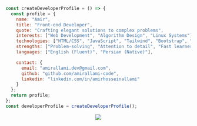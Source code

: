 ```js
const createDeveloperProfile = () => {
  const profile = {
    name: "Amir",
    title: "Front-end Developer",
    quote: "Crafting elegant solutions to complex problems",
    interests: ["Web Development", "Algorithm Design", "Linux Systems"],
    technologies: ["HTML/CSS", "JavaScript", "Tailwind", "Bootstrap", "RegEx", "Git"],
    strengths: ["Problem-solving", "Attention to detail", "Fast learner"],
    languages: ["English (Fluent)", "Persian (Native)"],

    contact: {
      email: "amirallami.dev@gmail.com",
      github: "github.com/amirallami-code",
      linkedin: "linkedin.com/in/amirhosseinallami"
    }
  };
  return profile;
};
const developerProfile = createDeveloperProfile();
```

<div align="center">
  <img src="https://skillicons.dev/icons?i=html,css,js,tailwind,bootstrap,regex,git,wordpress"/> 
</div>

